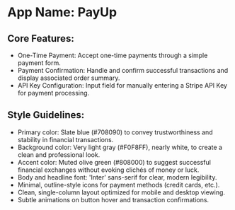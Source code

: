 # **App Name**: PayUp

## Core Features:

- One-Time Payment: Accept one-time payments through a simple payment form.
- Payment Confirmation: Handle and confirm successful transactions and display associated order summary.
- API Key Configuration: Input field for manually entering a Stripe API Key for payment processing.

## Style Guidelines:

- Primary color: Slate blue (#708090) to convey trustworthiness and stability in financial transactions.
- Background color: Very light gray (#F0F8FF), nearly white, to create a clean and professional look.
- Accent color: Muted olive green (#808000) to suggest successful financial exchanges without evoking clichés of money or luck.
- Body and headline font: 'Inter' sans-serif for clear, modern legibility.
- Minimal, outline-style icons for payment methods (credit cards, etc.).
- Clean, single-column layout optimized for mobile and desktop viewing.
- Subtle animations on button hover and transaction confirmations.